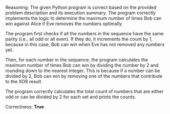 Reasoning:
The given Python program is correct based on the provided problem description and its execution summary. The program correctly implements the logic to determine the maximum number of times Bob can win against Alice if Eve removes the numbers optimally.

The program first checks if all the numbers in the sequence have the same parity (i.e., all odd or all even). If they do, it increments the count by 1, because in this case, Bob can win when Eve has not removed any numbers yet.

Then, for each number in the sequence, the program calculates the maximum number of times Bob can win by dividing the number by 2 and rounding down to the nearest integer. This is because if a number can be divided by 2, Bob can win by removing one of the numbers that contribute to the XOR result.

The program correctly calculates the total count of numbers that are either odd or can be divided by 2 for each set and prints the counts.

Correctness: **True**